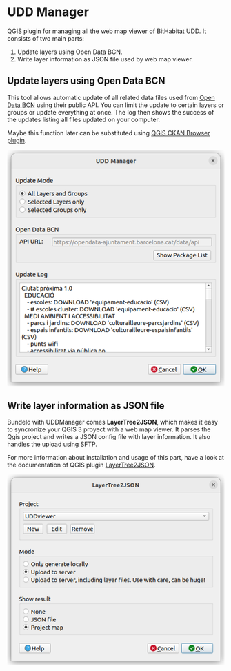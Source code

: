 # UDD Manager

QGIS plugin for managing all the web map viewer of BitHabitat UDD. It consists of two main parts:
1. Update layers using Open Data BCN.
2. Write layer information as JSON file used by web map viewer.

## Update layers using Open Data BCN

This tool allows automatic update of all related data files used from [Open Data BCN](https://opendata-ajuntament.barcelona.cat/) using their public API. You can limit the update to certain layers or groups or update everything at once. The log then shows the success of the updates listing all files updated on your computer.

Maybe this function later can be substituted using [QGIS CKAN Browser plugin](https://github.com/BergWerkGIS/QGIS-CKAN-Browser).

![Update Open Data](docs/update_opendata.png)

## Write layer information as JSON file

Bundeld with UDDManager comes **LayerTree2JSON**, which makes it easy to syncronize your QGIS 3 proyect with a web map viewer. It parses the Qgis project and writes a JSON config file with layer information. It also handles the upload using SFTP.

For more information about installation and usage of this part, have a look at the documentation of QGIS plugin [LayerTree2JSON](https://github.com/geraldo/layertree2json).

![LayerTree2JSON usage](docs/use_plugin.png)